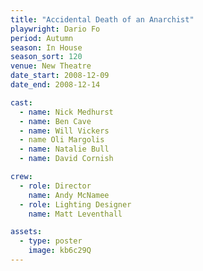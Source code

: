 ```yaml
---
title: "Accidental Death of an Anarchist"
playwright: Dario Fo
period: Autumn
season: In House
season_sort: 120
venue: New Theatre
date_start: 2008-12-09
date_end: 2008-12-14

cast:
  - name: Nick Medhurst
  - name: Ben Cave
  - name: Will Vickers
  - name Oli Margolis
  - name: Natalie Bull
  - name: David Cornish

crew:
  - role: Director
    name: Andy McNamee
  - role: Lighting Designer
    name: Matt Leventhall

assets:
  - type: poster
    image: kb6c29Q
---
```


